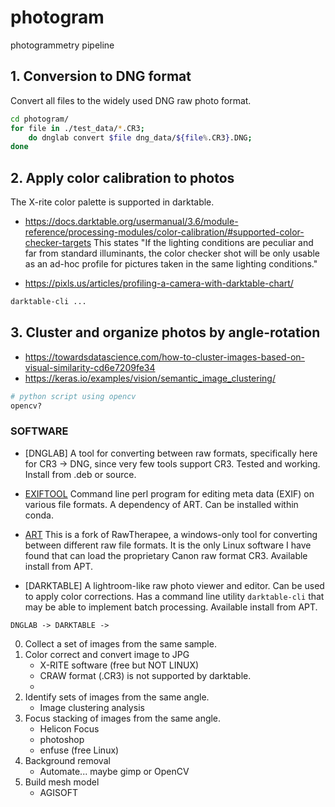 
# photogram
photogrammetry pipeline



## 1. Conversion to DNG format
Convert all files to the widely used DNG raw photo format.
```bash
cd photogram/
for file in ./test_data/*.CR3; 
	do dnglab convert $file dng_data/${file%.CR3}.DNG;
done
````


## 2. Apply color calibration to photos
The X-rite color palette is supported in darktable. 
- https://docs.darktable.org/usermanual/3.6/module-reference/processing-modules/color-calibration/#supported-color-checker-targets
This states "If the lighting conditions are peculiar and far 
from standard illuminants, the color checker shot will be only usable as 
an ad-hoc profile for pictures taken in the same lighting conditions."

- https://pixls.us/articles/profiling-a-camera-with-darktable-chart/

```bash
darktable-cli ...
````

## 3. Cluster and organize photos by angle-rotation

- https://towardsdatascience.com/how-to-cluster-images-based-on-visual-similarity-cd6e7209fe34
- https://keras.io/examples/vision/semantic_image_clustering/
```bash
# python script using opencv
opencv?
```



### SOFTWARE

- [DNGLAB]
A tool for converting between raw formats, specifically here for CR3 -> DNG,
since very few tools support CR3. Tested and working. Install from .deb or source.

- [EXIFTOOL](https://exiftool.org/)
Command line perl program for editing meta data (EXIF) on various file formats. 
A dependency of ART. Can be installed within conda.

- [ART](https://garridodiaz.com/canon-cr3-support-in-linux-using-art-rawtherapee-clone/)
This is a fork of RawTherapee, a windows-only tool for converting between
different raw file formats. It is the only Linux software I have found that
can load the proprietary Canon raw format CR3. Available install from APT.

- [DARKTABLE]
A lightroom-like raw photo viewer and editor. Can be used to apply color 
corrections. Has a command line utility `darktable-cli` that may be able to 
implement batch processing. Available install from APT.


```
DNGLAB -> DARKTABLE -> 
```


0. Collect a set of images from the same sample.
1. Color correct and convert image to JPG
	- X-RITE software (free but NOT LINUX)
	- CRAW format (.CR3) is not supported by darktable.
	- 
2. Identify sets of images from the same angle.
	- Image clustering analysis
3. Focus stacking of images from the same angle.
	- Helicon Focus
	- photoshop
	- enfuse (free Linux)
4. Background removal
	- Automate... maybe gimp or OpenCV
5. Build mesh model
	- AGISOFT

